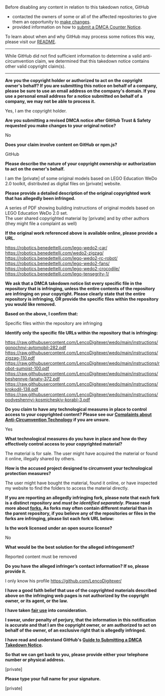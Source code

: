Before disabling any content in relation to this takedown notice, GitHub
- contacted the owners of some or all of the affected repositories to give them an opportunity to [make changes](https://docs.github.com/en/github/site-policy/dmca-takedown-policy#a-how-does-this-actually-work).
- provided information on how to [submit a DMCA Counter Notice](https://docs.github.com/en/articles/guide-to-submitting-a-dmca-counter-notice).

To learn about when and why GitHub may process some notices this way, please visit our [README](https://github.com/github/dmca/blob/master/README.md#anatomy-of-a-takedown-notice).

---

While GitHub did not find sufficient information to determine a valid anti-circumvention claim, we determined that this takedown notice contains other valid copyright claim(s).

---

**Are you the copyright holder or authorized to act on the copyright owner's behalf? If you are submitting this notice on behalf of a company, please be sure to use an email address on the company's domain. If you use a personal email address for a notice submitted on behalf of a company, we may not be able to process it.**

Yes, I am the copyright holder.

**Are you submitting a revised DMCA notice after GitHub Trust & Safety requested you make changes to your original notice?**

No

**Does your claim involve content on GitHub or npm.js?**

GitHub

**Please describe the nature of your copyright ownership or authorization to act on the owner's behalf.**

I am the [private] of some original models based on LEGO Education WeDo 2.0 toolkit, distributed as digital files on [private] website.

**Please provide a detailed description of the original copyrighted work that has allegedly been infringed.**

A series of PDF showing building instructions of original models based on LEGO Education WeDo 2.0 set.  
The user shared copyrighted material by [private] and by other authors (they might file a complaint as well)

**If the original work referenced above is available online, please provide a URL.**

https://robotics.benedettelli.com/lego-wedo2-car/  
https://robotics.benedettelli.com/wedo2-zigzag/  
https://robotics.benedettelli.com/lego-wedo2-rc-robot/  
https://robotics.benedettelli.com/lego-wedo2-fans/  
https://robotics.benedettelli.com/lego-wedo2-crocodile/  
https://robotics.benedettelli.com/lego-tensegrity-1/  

**We ask that a DMCA takedown notice list every specific file in the repository that is infringing, unless the entire contents of the repository are infringing on your copyright. Please clearly state that the entire repository is infringing, OR provide the specific files within the repository you would like removed.**

**Based on the above, I confirm that:**

Specific files within the repository are infringing

**Identify only the specific file URLs within the repository that is infringing:**

https://raw.githubusercontent.com/LencoDigitexer/wedo/main/instructions/gonochnyi-avtomobil-282.pdf  
https://raw.githubusercontent.com/LencoDigitexer/wedo/main/instructions/zigzag-110.pdf  
https://raw.githubusercontent.com/LencoDigitexer/wedo/main/instructions/robot-sumoist-100.pdf  
https://raw.githubusercontent.com/LencoDigitexer/wedo/main/instructions/beshennye-fanaty-372.pdf  
https://raw.githubusercontent.com/LencoDigitexer/wedo/main/instructions/krokodil-138.pdf  
https://raw.githubusercontent.com/LencoDigitexer/wedo/main/instructions/podveshennyi-kosmicheskiy-korabl-3.pdf

**Do you claim to have any technological measures in place to control access to your copyrighted content? Please see our <a href="https://docs.github.com/articles/guide-to-submitting-a-dmca-takedown-notice#complaints-about-anti-circumvention-technology">Complaints about Anti-Circumvention Technology</a> if you are unsure.**

Yes

**What technological measures do you have in place and how do they effectively control access to your copyrighted material?**

The material is for sale. The user might have acquired the material or found it online, illegally shared by others.

**How is the accused project designed to circumvent your technological protection measures?**

The user might have bought the material, found it online, or have inspected my website to find the folders to access the material directly.

**If you are reporting an allegedly infringing fork, please note that each fork is a distinct repository and <i>must be identified separately</i>. Please read more about <a href="https://docs.github.com/articles/dmca-takedown-policy#b-what-about-forks-or-whats-a-fork">forks.</a> As forks may often contain different material than in the parent repository, if you believe any of the repositories or files in the forks are infringing, please list each fork URL below:**

**Is the work licensed under an open source license?**

No

**What would be the best solution for the alleged infringement?**

Reported content must be removed

**Do you have the alleged infringer’s contact information? If so, please provide it.**

I only know his profile https://github.com/LencoDigitexer/

**I have a good faith belief that use of the copyrighted materials described above on the infringing web pages is not authorized by the copyright owner, or its agent, or the law.**

**I have taken <a href="https://www.lumendatabase.org/topics/22">fair use</a> into consideration.**

**I swear, under penalty of perjury, that the information in this notification is accurate and that I am the copyright owner, or am authorized to act on behalf of the owner, of an exclusive right that is allegedly infringed.**

**I have read and understand GitHub's <a href="https://docs.github.com/articles/guide-to-submitting-a-dmca-takedown-notice/">Guide to Submitting a DMCA Takedown Notice</a>.**

**So that we can get back to you, please provide either your telephone number or physical address.**

[private]

**Please type your full name for your signature.**

[private]
